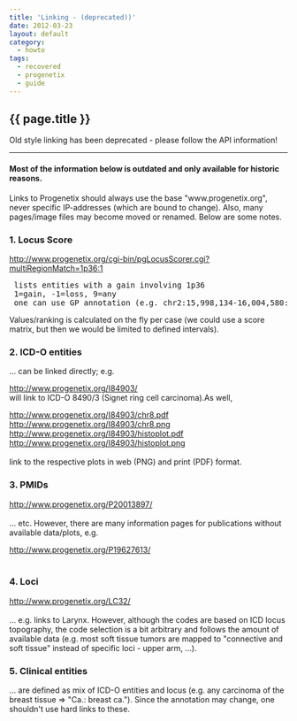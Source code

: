 ```yaml
---
title: 'Linking - (deprecated))'
date: 2012-03-23
layout: default
category:
  - howto
tags:
  - recovered
  - progenetix
  - guide
---
```


## {{ page.title }}

Old style linking has been deprecated - please follow the API information!

----------------------------------------------------

#### Most of the information below is outdated and only available for historic reasons.

<p>Links to Progenetix should always use the base "www.progenetix.org", never specific IP-addresses (which are bound to change). Also, many pages/image files may become moved or renamed. Below are some notes.
</p>
<div class='vspace'></div><h3>1. Locus Score</h3>
<p><a class='urllink' href='http://www.progenetix.org/cgi-bin/pgLocusScorer.cgi?multiRegionMatch=1p36:1' rel='nofollow'>http://www.progenetix.org/cgi-bin/pgLocusScorer.cgi?multiRegionMatch=1p36:1</a><br />
</p><pre> lists entities with a gain involving 1p36
 1=gain, -1=loss, 9=any
 one can use GP annotation (e.g. chr2:15,998,134-16,004,580:1 fuer MYCN)
</pre><p class='vspace'>Values/ranking is calculated on the fly per case (we could use a score matrix, but then we would be limited to defined intervals).
</p>
<div class='vspace'></div><h3>2. ICD-O entities</h3>
<p>... can be linked directly; e.g.
</p>
<p class='vspace'><a class='urllink' href='http://www.progenetix.org/I84903/' rel='nofollow'>http://www.progenetix.org/I84903/</a>
<br />will link to ICD-O 8490/3 (Signet ring cell carcinoma).As well,
</p>
<p class='vspace'><a class='urllink' href='http://www.progenetix.org/I84903/chr8.pdf' rel='nofollow'>http://www.progenetix.org/I84903/chr8.pdf</a><br /><a class='urllink' href='http://www.progenetix.org/I84903/chr8.png' rel='nofollow'>http://www.progenetix.org/I84903/chr8.png</a><br /><a class='urllink' href='http://www.progenetix.org/I84903/histoplot.pdf' rel='nofollow'>http://www.progenetix.org/I84903/histoplot.pdf</a><br /><a class='urllink' href='http://www.progenetix.org/I84903/histoplot.png' rel='nofollow'>http://www.progenetix.org/I84903/histoplot.png</a><br /><br />link to the respective plots in web (PNG) and print (PDF) format.
</p>
<div class='vspace'></div><h3>3. PMIDs</h3>
<p><a class='urllink' href='http://www.progenetix.org/P20013897/' rel='nofollow'>http://www.progenetix.org/P20013897/</a><br /><br />... etc. However, there are many information pages for publications without available data/plots, e.g.
</p>
<p class='vspace'><a class='urllink' href='http://www.progenetix.org/P19627613/' rel='nofollow'>http://www.progenetix.org/P19627613/</a><br /><br />
</p><h3>4. Loci</h3>
<p><a class='urllink' href='http://www.progenetix.org/LC32/' rel='nofollow'>http://www.progenetix.org/LC32/</a><br /><br />... e.g. links to Larynx. However, although the codes are based on ICD locus topography, the code selection is a bit arbitrary and follows the amount of available data (e.g. most soft tissue tumors are mapped to "connective and soft tissue" instead of specific loci - upper arm, ...).
</p>
<div class='vspace'></div><h3>5. Clinical entities</h3>
<p>... are defined as mix of ICD-O entities and locus (e.g. any carcinoma of the breast tissue => "Ca.: breast ca."). Since the annotation may change, one shouldn't use hard links to these.
</p>
